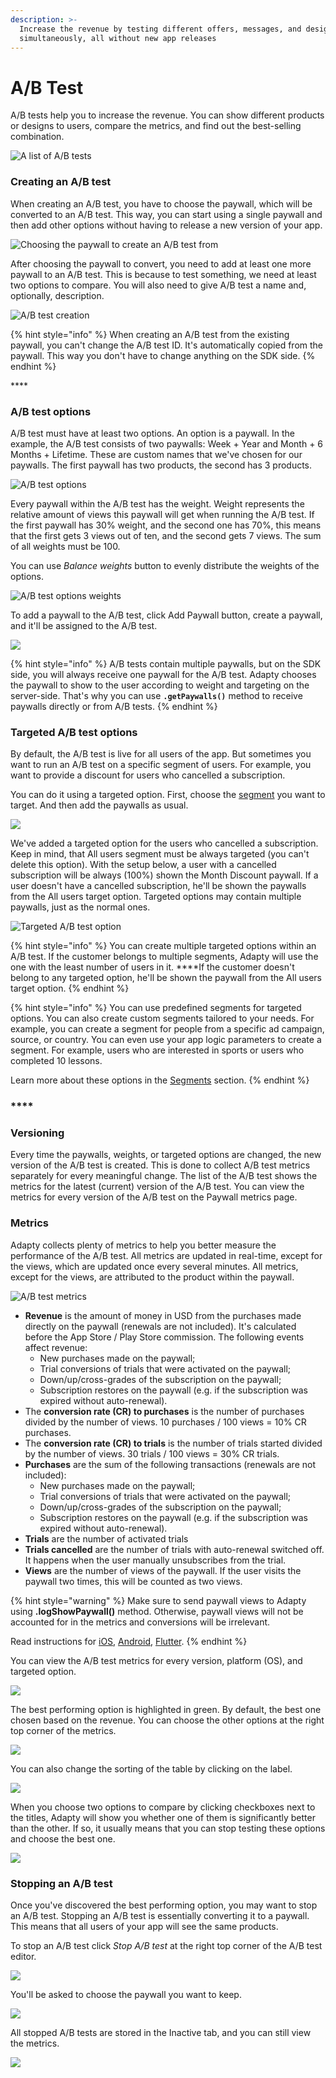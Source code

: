 ```yaml
---
description: >-
  Increase the revenue by testing different offers, messages, and designs
  simultaneously, all without new app releases
---
```


# A/B Test

A/B tests help you to increase the revenue. You can show different products or designs to users, compare the metrics, and find out the best-selling combination.

![A list of A/B tests](../.gitbook/assets/cleanshot-2021-01-28-at-22.14.50.png)

### **Creating an A/B test**

When creating an A/B test, you have to choose the paywall, which will be converted to an A/B test. This way, you can start using a single paywall and then add other options without having to release a new version of your app.

![Choosing the paywall to create an A/B test from](../.gitbook/assets/cleanshot-2021-01-28-at-22.48.59.png)

After choosing the paywall to convert, you need to add at least one more paywall to an A/B test. This is because to test something, we need at least two options to compare. You will also need to give A/B test a name and, optionally, description.

![A/B test creation](../.gitbook/assets/cleanshot-2021-01-28-at-22.39.44.png)

{% hint style="info" %}
When creating an A/B test from the existing paywall, you can't change the A/B test ID. It's automatically copied from the paywall. This way you don't have to change anything on the SDK side.
{% endhint %}

\*\*\*\*

### **A/B test options**

A/B test must have at least two options. An option is a paywall. In the example, the A/B test consists of two paywalls: Week + Year and Month + 6 Months + Lifetime. These are custom names that we've chosen for our paywalls. The first paywall has two products, the second has 3 products.

![A/B test options](../.gitbook/assets/cleanshot-2021-01-28-at-23.23.59.png)

Every paywall within the A/B test has the weight. Weight represents the relative amount of views this paywall will get when running the A/B test. If the first paywall has 30% weight, and the second one has 70%, this means that the first gets 3 views out of ten, and the second gets 7 views. The sum of all weights must be 100.

You can use _Balance weights_ button to evenly distribute the weights of the options.

![A/B test options weights](../.gitbook/assets/cleanshot-2021-01-28-at-23.23.59-1.png)

To add a paywall to the A/B test, click Add Paywall button, create a paywall, and it'll be assigned to the A/B test.

![](../.gitbook/assets/cleanshot-2021-01-28-at-23.23.59-2.png)

{% hint style="info" %}
A/B tests contain multiple paywalls, but on the SDK side, you will always receive one paywall for the A/B test. Adapty chooses the paywall to show to the user according to weight and targeting on the server-side. That's why you can use **`.getPaywalls()`** method to receive paywalls directly or from A/B tests.
{% endhint %}

### 

### Targeted A/B test options

By default, the A/B test is live for all users of the app. But sometimes you want to run an A/B test on a specific segment of users. For example, you want to provide a discount for users who cancelled a subscription.

You can do it using a targeted option. First, choose the [segment](../profiles-and-promo-campaigns/segments.md) you want to target. And then add the paywalls as usual.

![](../.gitbook/assets/cleanshot-2021-01-29-at-00.06.18.png)

We've added a targeted option for the users who cancelled a subscription. Keep in mind, that All users segment must be always targeted \(you can't delete this option\). With the setup below, a user with a cancelled subscription will be always \(100%\) shown the Month Discount paywall. If a user doesn't have a cancelled subscription, he'll be shown the paywalls from the All users target option. Targeted options may contain multiple paywalls, just as the normal ones.

![Targeted A/B test option](../.gitbook/assets/cleanshot-2021-01-29-at-00.03.31.png)

{% hint style="info" %}
You can create multiple targeted options within an A/B test. If the customer belongs to multiple segments, Adapty will use the one with the least number of users in it. ****If the customer doesn't belong to any targeted option, he'll be shown the paywall from the All users target option.
{% endhint %}

{% hint style="info" %}
You can use predefined segments for targeted options. You can also create custom segments tailored to your needs. For example, you can create a segment for people from a specific ad campaign, source, or country. You can even use your app logic parameters to create a segment. For example, users who are interested in sports or users who completed 10 lessons.  
  
Learn more about these options in the [Segments](../profiles-and-promo-campaigns/segments.md) section.
{% endhint %}

### \*\*\*\*

### **Versioning**

Every time the paywalls, weights, or targeted options are changed, the new version of the A/B test is created. This is done to collect A/B test metrics separately for every meaningful change. The list of the A/B test shows the metrics for the latest \(current\) version of the A/B test. You can view the metrics for every version of the A/B test on the Paywall metrics page.



### Metrics

Adapty collects plenty of metrics to help you better measure the performance of the A/B test. All metrics are updated in real-time, except for the views, which are updated once every several minutes. All metrics, except for the views, are attributed to the product within the paywall.

![A/B test metrics](../.gitbook/assets/cleanshot-2021-01-29-at-00.48.06.png)

* **Revenue** is the amount of money in USD from the purchases made directly on the paywall \(renewals are not included\). It's calculated before the App Store / Play Store commission. The following events affect revenue:
  * New purchases made on the paywall;
  * Trial conversions of trials that were activated on the paywall;
  * Down/up/cross-grades of the subscription on the paywall;
  * Subscription restores on the paywall \(e.g. if the subscription was expired without auto-renewal\).
* The **conversion rate \(CR\) to purchases** is the number of purchases divided by the number of views. 10 purchases / 100 views = 10% CR purchases.
* The **conversion rate \(CR\) to trials** is the number of trials started divided by the number of views. 30 trials / 100 views = 30% CR trials.
* **Purchases** are the sum of the following transactions \(renewals are not included\):
  * New purchases made on the paywall;
  * Trial conversions of trials that were activated on the paywall;
  * Down/up/cross-grades of the subscription on the paywall;
  * Subscription restores on the paywall \(e.g. if the subscription was expired without auto-renewal\).
* **Trials** are the number of activated trials
* **Trials cancelled** are the number of trials with auto-renewal switched off. It happens when the user manually unsubscribes from the trial.
* **Views** are the number of views of the paywall. If the user visits the paywall two times, this will be counted as two views.

{% hint style="warning" %}
Make sure to send paywall views to Adapty using **.logShowPaywall\(\)** method. Otherwise, paywall views will not be accounted for in the metrics and conversions will be irrelevant.

Read instructions for [iOS](../sdk/integrating-adapty-sdk/ios-sdk-intro/ios-sdk-displaying-products.md#paywall-analytics), [Android](../sdk/integrating-adapty-sdk/android-sdk-intro/android-sdk-displaying-products.md#paywall-analytics), [Flutter](../sdk/integrating-adapty-sdk/flutter-sdk-intro/flutter-sdk-displaying-products.md#paywall-analytics).
{% endhint %}

You can view the A/B test metrics for every version, platform \(OS\), and targeted option.

![](../.gitbook/assets/cleanshot-2021-01-29-at-00.53.54.gif)



The best performing option is highlighted in green. By default, the best one chosen based on the revenue. You can choose the other options at the right top corner of the metrics.

![](../.gitbook/assets/cleanshot-2021-01-29-at-00.57.41-1.png)

You can also change the sorting of the table by clicking on the label.

![](../.gitbook/assets/cleanshot-2021-01-29-at-00.57.41-2.png)

When you choose two options to compare by clicking checkboxes next to the titles, Adapty will show you whether one of them is significantly better than the other. If so, it usually means that you can stop testing these options and choose the best one.

![](../.gitbook/assets/cleanshot-2021-01-29-at-01.07.38.png)



### Stopping an A/B test

Once you've discovered the best performing option, you may want to stop an A/B test. Stopping an A/B test is essentially converting it to a paywall. This means that all users of your app will see the same products.

To stop an A/B test click _Stop A/B test_ at the right top corner of the A/B test editor.

![](../.gitbook/assets/cleanshot-2021-01-29-at-01.13.46.png)

You'll be asked to choose the paywall you want to keep.

![](../.gitbook/assets/cleanshot-2021-01-29-at-01.12.48.png)

All stopped A/B tests are stored in the Inactive tab, and you can still view the metrics.

![](../.gitbook/assets/cleanshot-2021-01-29-at-01.23.40.png)

